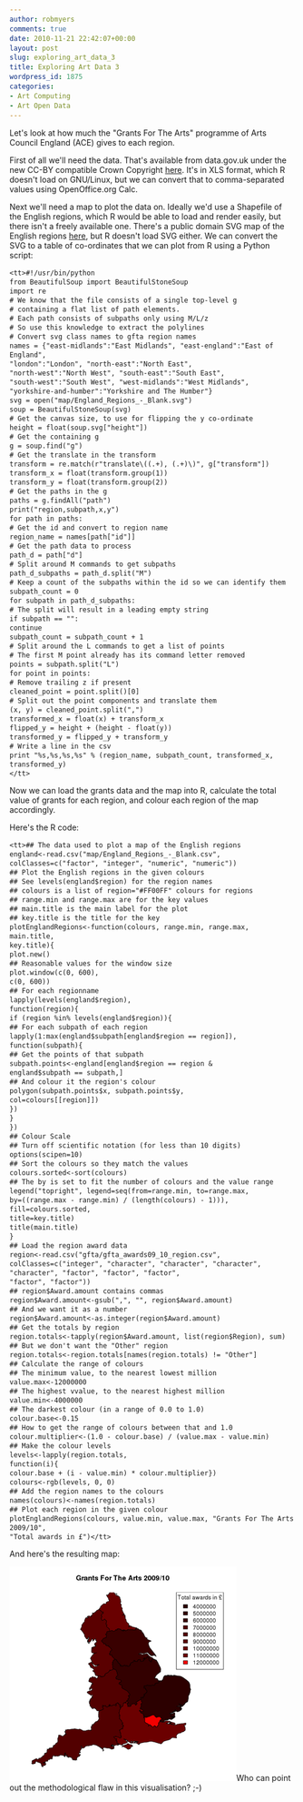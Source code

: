 ```yaml
---
author: robmyers
comments: true
date: 2010-11-21 22:42:07+00:00
layout: post
slug: exploring_art_data_3
title: Exploring Art Data 3
wordpress_id: 1875
categories:
- Art Computing
- Art Open Data
---
```


Let's look at how much the "Grants For The Arts" programme of Arts Council England (ACE) gives to each region.  
  
First of all we'll need the data. That's available from data.gov.uk under the new CC-BY compatible Crown Copyright [here](http://data.gov.uk/dataset/grants-for-the-arts-awards-arts-council-england). It's in XLS format, which R doesn't load on GNU/Linux, but we can convert that to comma-separated values using OpenOffice.org Calc.  
  
Next we'll need a map to plot the data on. Ideally we'd use a Shapefile of the English regions, which R would be able to load and render easily, but there isn't a freely available one. There's a public domain SVG map of the English regions [here](https://secure.wikimedia.org/wikipedia/commons/wiki/File:England_Regions_-_Blank.svg), but R doesn't load SVG either. We can convert the SVG to a table of co-ordinates that we can plot from R using a Python script:  
  


    
    <tt>#!/usr/bin/python
    from BeautifulSoup import BeautifulStoneSoup
    import re
    # We know that the file consists of a single top-level g
    # containing a flat list of path elements.
    # Each path consists of subpaths only using M/L/z
    # So use this knowledge to extract the polylines
    # Convert svg class names to gfta region names
    names = {"east-midlands":"East Midlands", "east-england":"East of England",
    "london":"London", "north-east":"North East",
    "north-west":"North West", "south-east":"South East",
    "south-west":"South West", "west-midlands":"West Midlands",
    "yorkshire-and-humber":"Yorkshire and The Humber"}
    svg = open("map/England_Regions_-_Blank.svg")
    soup = BeautifulStoneSoup(svg)
    # Get the canvas size, to use for flipping the y co-ordinate
    height = float(soup.svg["height"])
    # Get the containing g
    g = soup.find("g")
    # Get the translate in the transform
    transform = re.match(r"translate\((.+), (.+)\)", g["transform"])
    transform_x = float(transform.group(1))
    transform_y = float(transform.group(2))
    # Get the paths in the g
    paths = g.findAll("path")
    print("region,subpath,x,y")
    for path in paths:
    # Get the id and convert to region name
    region_name = names[path["id"]]
    # Get the path data to process
    path_d = path["d"]
    # Split around M commands to get subpaths
    path_d_subpaths = path_d.split("M")
    # Keep a count of the subpaths within the id so we can identify them
    subpath_count = 0
    for subpath in path_d_subpaths:
    # The split will result in a leading empty string
    if subpath == "":
    continue
    subpath_count = subpath_count + 1
    # Split around the L commands to get a list of points
    # The first M point already has its command letter removed
    points = subpath.split("L")
    for point in points:
    # Remove trailing z if present
    cleaned_point = point.split()[0]
    # Split out the point components and translate them
    (x, y) = cleaned_point.split(",")
    transformed_x = float(x) + transform_x
    flipped_y = height + (height - float(y))
    transformed_y = flipped_y + transform_y
    # Write a line in the csv
    print "%s,%s,%s,%s" % (region_name, subpath_count, transformed_x,
    transformed_y)
    </tt>


Now we can load the grants data and the map into R, calculate the total value of grants for each region, and colour each region of the map accordingly.  
  
Here's the R code:  
  


    
    <tt>## The data used to plot a map of the English regions
    england<-read.csv("map/England_Regions_-_Blank.csv",
    colClasses=c("factor", "integer", "numeric", "numeric"))
    ## Plot the English regions in the given colours
    ## See levels(england$region) for the region names
    ## colours is a list of region="#FF00FF" colours for regions
    ## range.min and range.max are for the key values
    ## main.title is the main label for the plot
    ## key.title is the title for the key
    plotEnglandRegions<-function(colours, range.min, range.max, main.title,
    key.title){
    plot.new()
    ## Reasonable values for the window size
    plot.window(c(0, 600),
    c(0, 600))
    ## For each regionname
    lapply(levels(england$region),
    function(region){
    if (region %in% levels(england$region)){
    ## For each subpath of each region
    lapply(1:max(england$subpath[england$region == region]),
    function(subpath){
    ## Get the points of that subpath
    subpath.points<-england[england$region == region &
    england$subpath == subpath,]
    ## And colour it the region's colour
    polygon(subpath.points$x, subpath.points$y,
    col=colours[[region]])
    })
    }
    })
    ## Colour Scale
    ## Turn off scientific notation (for less than 10 digits)
    options(scipen=10)
    ## Sort the colours so they match the values
    colours.sorted<-sort(colours)
    ## The by is set to fit the number of colours and the value range
    legend("topright", legend=seq(from=range.min, to=range.max,
    by=((range.max - range.min) / (length(colours) - 1))),
    fill=colours.sorted,
    title=key.title)
    title(main.title)
    }
    ## Load the region award data
    region<-read.csv("gfta/gfta_awards09_10_region.csv",
    colClasses=c("integer", "character", "character", "character",
    "character", "factor", "factor", "factor",
    "factor", "factor"))
    ## region$Award.amount contains commas
    region$Award.amount<-gsub(",", "", region$Award.amount)
    ## And we want it as a number
    region$Award.amount<-as.integer(region$Award.amount)
    ## Get the totals by region
    region.totals<-tapply(region$Award.amount, list(region$Region), sum)
    ## But we don't want the "Other" region
    region.totals<-region.totals[names(region.totals) != "Other"]
    ## Calculate the range of colours
    ## The minimum value, to the nearest lowest million
    value.max<-12000000
    ## The highest vvalue, to the nearest highest million
    value.min<-4000000
    ## The darkest colour (in a range of 0.0 to 1.0)
    colour.base<-0.15
    ## How to get the range of colours between that and 1.0
    colour.multiplier<-(1.0 - colour.base) / (value.max - value.min)
    ## Make the colour levels
    levels<-lapply(region.totals,
    function(i){
    colour.base + (i - value.min) * colour.multiplier})
    colours<-rgb(levels, 0, 0)
    ## Add the region names to the colours
    names(colours)<-names(region.totals)
    ## Plot each region in the given colour
    plotEnglandRegions(colours, value.min, value.max, "Grants For The Arts 2009/10",
    "Total awards in £")</tt>


And here's the resulting map:  
  


[![gtfa.png](/assets/assets_c/2010/11/gtfa-thumb-400x377-32.png)](/weblog/assets_c/2010/11/gtfa-32.html)Who can point out the methodological flaw in this visualisation? ;-)  




